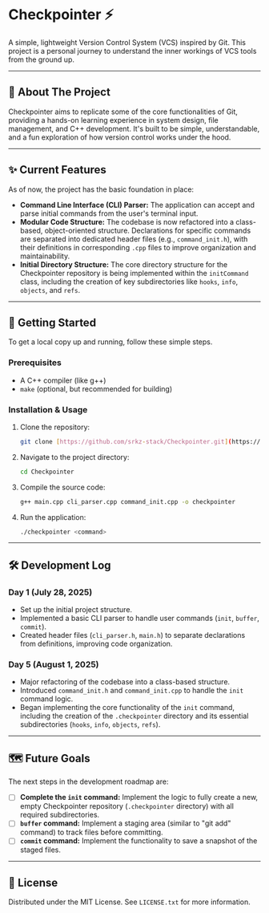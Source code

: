 # Checkpointer ⚡

A simple, lightweight Version Control System (VCS) inspired by Git. This project is a personal journey to understand the inner workings of VCS tools from the ground up.

---

## 🎯 About The Project

Checkpointer aims to replicate some of the core functionalities of Git, providing a hands-on learning experience in system design, file management, and C++ development. It's built to be simple, understandable, and a fun exploration of how version control works under the hood.

---

## ✨ Current Features

As of now, the project has the basic foundation in place:

* **Command Line Interface (CLI) Parser:** The application can accept and parse initial commands from the user's terminal input.
* **Modular Code Structure:** The codebase is now refactored into a class-based, object-oriented structure. Declarations for specific commands are separated into dedicated header files (e.g., `command_init.h`), with their definitions in corresponding `.cpp` files to improve organization and maintainability.
* **Initial Directory Structure:** The core directory structure for the Checkpointer repository is being implemented within the `initCommand` class, including the creation of key subdirectories like `hooks`, `info`, `objects`, and `refs`.

---

## 🚀 Getting Started

To get a local copy up and running, follow these simple steps.

### Prerequisites

* A C++ compiler (like g++)
* `make` (optional, but recommended for building)

### Installation & Usage

1.  Clone the repository:
    ```sh
    git clone [https://github.com/srkz-stack/Checkpointer.git](https://github.com/srkz-stack/Checkpointer.git)
    ```
2.  Navigate to the project directory:
    ```sh
    cd Checkpointer
    ```
3.  Compile the source code:
    ```sh
    g++ main.cpp cli_parser.cpp command_init.cpp -o checkpointer
    ```
4.  Run the application:
    ```sh
    ./checkpointer <command>
    ```

---

## 🛠️ Development Log

### Day 1 (July 28, 2025)

* Set up the initial project structure.
* Implemented a basic CLI parser to handle user commands (`init`, `buffer`, `commit`).
* Created header files (`cli_parser.h`, `main.h`) to separate declarations from definitions, improving code organization.

### Day 5 (August 1, 2025)

* Major refactoring of the codebase into a class-based structure.
* Introduced `command_init.h` and `command_init.cpp` to handle the `init` command logic.
* Began implementing the core functionality of the `init` command, including the creation of the `.checkpointer` directory and its essential subdirectories (`hooks`, `info`, `objects`, `refs`).

---

## 🗺️ Future Goals

The next steps in the development roadmap are:

* [ ] **Complete the `init` command:** Implement the logic to fully create a new, empty Checkpointer repository (`.checkpointer` directory) with all required subdirectories.
* [ ] **`buffer` command:** Implement a staging area (similar to "git add" command) to track files before committing.
* [ ] **`commit` command:** Implement the functionality to save a snapshot of the staged files.

---

## 📄 License

Distributed under the MIT License. See `LICENSE.txt` for more information.
